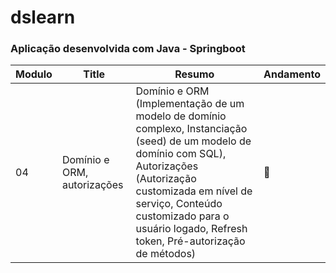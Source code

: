 # dslearn
### Aplicação desenvolvida com Java - Springboot

| Modulo | Title | Resumo | Andamento |
|---| ----- | -------- | ---------- |
|04|Domínio e ORM, autorizações|Domínio e ORM (Implementação de um modelo de domínio complexo, Instanciação (seed) de um modelo de domínio com SQL), Autorizações (Autorização customizada em nível de serviço, Conteúdo customizado para o usuário logado, Refresh token, Pré-autorização de métodos)| :pushpin: |
